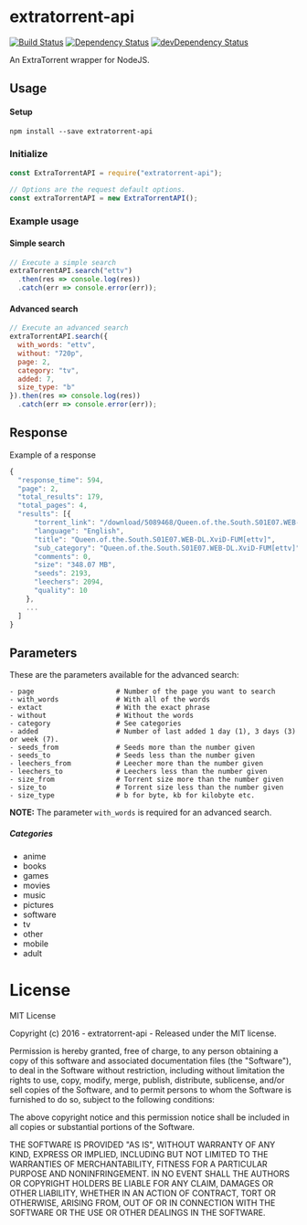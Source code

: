 # extratorrent-api

[![Build Status](https://travis-ci.org/ChrisAlderson/extratorrent-api.svg?branch=master)]()
[![Dependency Status](https://david-dm.org/ChrisAlderson/extratorrent-api.svg)](https://david-dm.org/ChrisAlderson/extratorrent-api)
[![devDependency Status](https://david-dm.org/ChrisAlderson/extratorrent-api/dev-status.svg)](https://david-dm.org/ChrisAlderson/extratorrent-api#info=devDependencies)

An ExtraTorrent wrapper for NodeJS.

## Usage

#### Setup
```
npm install --save extratorrent-api
```

### Initialize
```js
const ExtraTorrentAPI = require("extratorrent-api");

// Options are the request default options.
const extraTorrentAPI = new ExtraTorrentAPI();
```

### Example usage

#### Simple search
```js
// Execute a simple search
extraTorrentAPI.search("ettv")
  .then(res => console.log(res))
  .catch(err => console.error(err));

```

#### Advanced search
```js
// Execute an advanced search
extraTorrentAPI.search({
  with_words: "ettv",
  without: "720p",
  page: 2,
  category: "tv",
  added: 7,
  size_type: "b"
}).then(res => console.log(res))
  .catch(err => console.error(err));
```

## Response

Example of a response
```js
{
  "response_time": 594,
  "page": 2,
  "total_results": 179,
  "total_pages": 4,
  "results": [{
      "torrent_link": "/download/5089468/Queen.of.the.South.S01E07.WEB-DL.XviD-FUM%5Bettv%5D.torrent",
      "language": "English",
      "title": "Queen.of.the.South.S01E07.WEB-DL.XviD-FUM[ettv]",
      "sub_category": "Queen.of.the.South.S01E07.WEB-DL.XviD-FUM[ettv]",
      "comments": 0,
      "size": "348.07 MB",
      "seeds": 2193,
      "leechers": 2094,
      "quality": 10
    },
    ...
  ]
}
```

## Parameters

These are the parameters available for the advanced search:
```
- page                    # Number of the page you want to search
- with_words              # With all of the words
- extact                  # With the exact phrase
- without                 # Without the words
- category                # See categories
- added                   # Number of last added 1 day (1), 3 days (3) or week (7).
- seeds_from              # Seeds more than the number given
- seeds_to                # Seeds less than the number given
- leechers_from           # Leecher more than the number given
- leechers_to             # Leechers less than the number given
- size_from               # Torrent size more than the number given
- size_to                 # Torrent size less than the number given
- size_type               # b for byte, kb for kilobyte etc.
```

**NOTE:** The parameter `with_words` is required for an advanced search.

##### Categories

 - anime
 - books
 - games
 - movies
 - music
 - pictures
 - software
 - tv
 - other
 - mobile
 - adult

# License

MIT License

Copyright (c) 2016 - extratorrent-api - Released under the MIT license.

Permission is hereby granted, free of charge, to any person obtaining a copy
of this software and associated documentation files (the "Software"), to deal
in the Software without restriction, including without limitation the rights
to use, copy, modify, merge, publish, distribute, sublicense, and/or sell
copies of the Software, and to permit persons to whom the Software is
furnished to do so, subject to the following conditions:

The above copyright notice and this permission notice shall be included in all
copies or substantial portions of the Software.

THE SOFTWARE IS PROVIDED "AS IS", WITHOUT WARRANTY OF ANY KIND, EXPRESS OR
IMPLIED, INCLUDING BUT NOT LIMITED TO THE WARRANTIES OF MERCHANTABILITY,
FITNESS FOR A PARTICULAR PURPOSE AND NONINFRINGEMENT. IN NO EVENT SHALL THE
AUTHORS OR COPYRIGHT HOLDERS BE LIABLE FOR ANY CLAIM, DAMAGES OR OTHER
LIABILITY, WHETHER IN AN ACTION OF CONTRACT, TORT OR OTHERWISE, ARISING FROM,
OUT OF OR IN CONNECTION WITH THE SOFTWARE OR THE USE OR OTHER DEALINGS IN THE
SOFTWARE.
